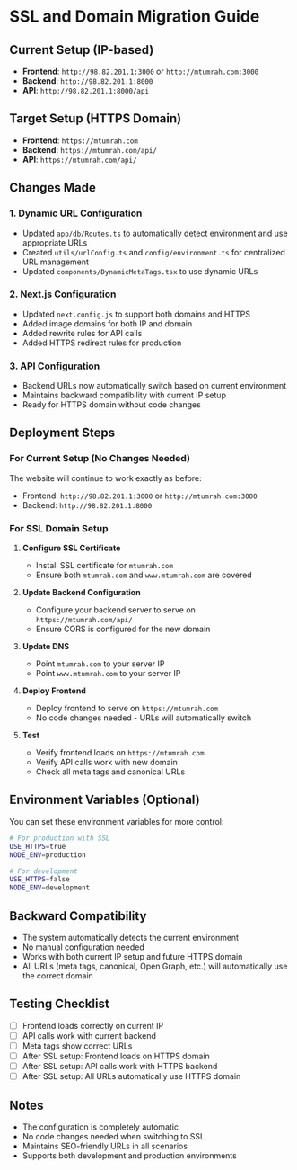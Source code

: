 # SSL and Domain Migration Guide

## Current Setup (IP-based)
- **Frontend**: `http://98.82.201.1:3000` or `http://mtumrah.com:3000`
- **Backend**: `http://98.82.201.1:8000`
- **API**: `http://98.82.201.1:8000/api`

## Target Setup (HTTPS Domain)
- **Frontend**: `https://mtumrah.com`
- **Backend**: `https://mtumrah.com/api/`
- **API**: `https://mtumrah.com/api/`

## Changes Made

### 1. Dynamic URL Configuration
- Updated `app/db/Routes.ts` to automatically detect environment and use appropriate URLs
- Created `utils/urlConfig.ts` and `config/environment.ts` for centralized URL management
- Updated `components/DynamicMetaTags.tsx` to use dynamic URLs

### 2. Next.js Configuration
- Updated `next.config.js` to support both domains and HTTPS
- Added image domains for both IP and domain
- Added rewrite rules for API calls
- Added HTTPS redirect rules for production

### 3. API Configuration
- Backend URLs now automatically switch based on current environment
- Maintains backward compatibility with current IP setup
- Ready for HTTPS domain without code changes

## Deployment Steps

### For Current Setup (No Changes Needed)
The website will continue to work exactly as before:
- Frontend: `http://98.82.201.1:3000` or `http://mtumrah.com:3000`
- Backend: `http://98.82.201.1:8000`

### For SSL Domain Setup
1. **Configure SSL Certificate**
   - Install SSL certificate for `mtumrah.com`
   - Ensure both `mtumrah.com` and `www.mtumrah.com` are covered

2. **Update Backend Configuration**
   - Configure your backend server to serve on `https://mtumrah.com/api/`
   - Ensure CORS is configured for the new domain

3. **Update DNS**
   - Point `mtumrah.com` to your server IP
   - Point `www.mtumrah.com` to your server IP

4. **Deploy Frontend**
   - Deploy frontend to serve on `https://mtumrah.com`
   - No code changes needed - URLs will automatically switch

5. **Test**
   - Verify frontend loads on `https://mtumrah.com`
   - Verify API calls work with new domain
   - Check all meta tags and canonical URLs

## Environment Variables (Optional)
You can set these environment variables for more control:

```bash
# For production with SSL
USE_HTTPS=true
NODE_ENV=production

# For development
USE_HTTPS=false
NODE_ENV=development
```

## Backward Compatibility
- The system automatically detects the current environment
- No manual configuration needed
- Works with both current IP setup and future HTTPS domain
- All URLs (meta tags, canonical, Open Graph, etc.) will automatically use the correct domain

## Testing Checklist
- [ ] Frontend loads correctly on current IP
- [ ] API calls work with current backend
- [ ] Meta tags show correct URLs
- [ ] After SSL setup: Frontend loads on HTTPS domain
- [ ] After SSL setup: API calls work with HTTPS backend
- [ ] After SSL setup: All URLs automatically use HTTPS domain

## Notes
- The configuration is completely automatic
- No code changes needed when switching to SSL
- Maintains SEO-friendly URLs in all scenarios
- Supports both development and production environments
